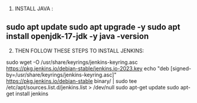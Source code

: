 1) INSTALL JAVA :

sudo apt update
sudo apt upgrade -y
sudo apt install openjdk-17-jdk -y
java -version
--------------------------------------------------------------------
2) THEN FOLLOW THESE STEPS TO INSTALL JENKINS: 

sudo wget -O /usr/share/keyrings/jenkins-keyring.asc \
  https://pkg.jenkins.io/debian-stable/jenkins.io-2023.key
echo "deb [signed-by=/usr/share/keyrings/jenkins-keyring.asc]" \
  https://pkg.jenkins.io/debian-stable binary/ | sudo tee \
  /etc/apt/sources.list.d/jenkins.list > /dev/null
sudo apt-get update
sudo apt-get install jenkins
